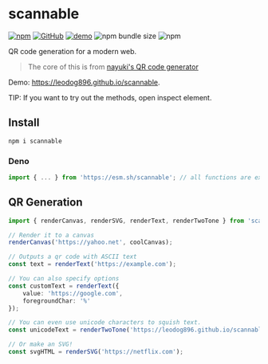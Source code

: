 # scannable

[![npm](https://img.shields.io/npm/v/scannable)](https://npmjs.com/package/scannable)
[![GitHub](https://img.shields.io/badge/license-MIT-green)](https://github.com/LeoDog896/scannable/blob/master/LICENSE)
[![demo](https://img.shields.io/badge/demo-live-brightgreen)](https://leodog896.github.io/scannable/demo)
![npm bundle size](https://img.shields.io/bundlephobia/minzip/scannable)
![npm](https://img.shields.io/npm/dt/scannable)

QR code generation for a modern web.

> The core of this is from [nayuki's QR code generator](https://github.com/nayuki/QR-Code-generator/)

Demo: https://leodog896.github.io/scannable.

TIP: If you want to try out the methods, open inspect element.

## Install

`npm i scannable`

### Deno

```ts
import { ... } from 'https://esm.sh/scannable'; // all functions are exposed!
```

## QR Generation

```ts
import { renderCanvas, renderSVG, renderText, renderTwoTone } from 'scannable/qr';

// Render it to a canvas
renderCanvas('https://yahoo.net', coolCanvas);

// Outputs a qr code with ASCII text
const text = renderText('https://example.com');

// You can also specify options
const customText = renderText({
	value: 'https://google.com',
	foregroundChar: '%'
});

// You can even use unicode characters to squish text.
const unicodeText = renderTwoTone('https://leodog896.github.io/scannable');

// Or make an SVG!
const svgHTML = renderSVG('https://netflix.com');
```
